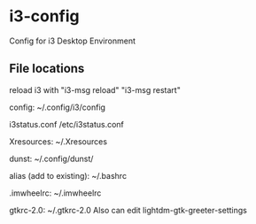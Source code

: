 # i3-config
Config for i3 Desktop Environment

## File locations
reload i3 with "i3-msg reload" "i3-msg restart"

config: ~/.config/i3/config

i3status.conf /etc/i3status.conf

Xresources: ~/.Xresources

dunst: ~/.config/dunst/

alias (add to existing): ~/.bashrc

.imwheelrc: ~/.imwheelrc

gtkrc-2.0: ~/.gtkrc-2.0
Also can edit lightdm-gtk-greeter-settings
